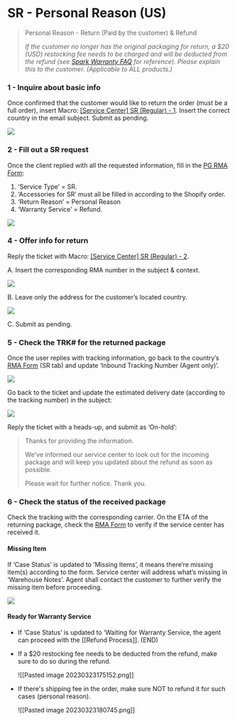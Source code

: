 # SR - Personal Reason (US)

> Personal Reason - Return (Paid by the customer) & Refund
> 
> *If the customer no longer has the original packaging for return, a $20 (USD) restocking fee needs to be charged and will be deducted from the refund (see [Spark Warranty FAQ](https://help.positivegrid.com/hc/en-us/articles/360060273211-Spark-Warranty-FAQ) for reference). Please explain this to the customer. (Applicable to ALL products.)*

### 1 - Inquire about basic info
Once confirmed that the customer would like to return the order (must be a full order), insert Macro: <u>[Service Center] SR (Regular) - 1</u>. Insert the correct country in the email subject. Submit as pending. 

![](https://lh6.googleusercontent.com/B9WsXkXUGJz2mZjdxPtBNdhj_RA0aMjHmyLJj1KIXhqP0qyvR96VTB1p2ZomNWsFZtsHzU-wiEU_l1jXmEAYUXnDFZco-3TAy3lpaN5J4E5txpc1ENwka_Cs8pbb0Th4-LZ78YfyNngGE_Wpgq3Yceoxndy_vkQcL1eCB4I6OxGB84Kw_yzcHsSZLcrc)

### 2 - Fill out a SR request
Once the client replied with all the requested information, fill in the [PG RMA Form](https://docs.google.com/forms/d/e/1FAIpQLSf5GIKG13O87EsoMWnhCpnZyUxLOqDISNz81wRifBN53Fp7Xw/viewform):

1.   ‘Service Type’ = SR.
2.   ‘Accessories for SR’ must all be filled in according to the Shopify order. 
3.   ‘Return Reason’ = Personal Reason
4.   ‘Warranty Service’ = Refund.

![](https://lh5.googleusercontent.com/XniFgZ9BCMyQKhvwgjkkXRTupS5tTs2XNfpPLhY_OlrzXNK272evqW9gaOOLngq59MDrTRLW7X0wyuyCJ353jekrrFz0KUUKPuIJSgY7uGaLRUWxcHX4aIFepatU3cg1FQTh4DHCFUpbXFxhL_pHIg3e044LspzfPYAU1Dk-RO8nRmVRIi_pNafxicIE)

### 4 - Offer info for return
Reply the ticket with Macro: <u>[Service Center] SR (Regular) - 2</u>.

A. Insert the corresponding RMA number in the subject & context. 

![](https://lh3.googleusercontent.com/RX4JW2MkM0d3daOB8j3Wqsqrl1Gv8gN5NgDmdOPMxoVpc2y_uiBf_2Kqq6w_9Fp0XVh60LNc6EXyYSaRloHn3asoyQ0dGj4V7jzMinSZ8aqGRoyax2bjjIEZdtsNQs5X984FfTlavbegvX_eaaRZvR7CA9ugHq9BmoBzxrOe86uUjxvtjNGisc3aQNNx)

B. Leave only the address for the customer’s located country. 

![](https://lh3.googleusercontent.com/ewy-lJjRb1kBlsRAnYgwIxiN5Y_hVxZrkqVLXeCXo7KCECm41GV_ZvLNwtw6UmpkECgbr7xiAoRrhKGjQOXHcbPNr4q7OsJbZen8I40EARFxJ2LFABD0A9RgvmLR2BV0YLCnWfZT_4fGuVAPnT6jtcqiOw5anhXf3VgD8PBrO2jzU5f8f7y-lns2jaGo)

C. Submit as pending.

### 5 - Check the TRK# for the returned package
Once the user replies with tracking information, go back to the country’s [RMA Form](https://drive.google.com/drive/folders/1fYeg8mAWoIm7QqNo04HF5kmb49IqBUpa?usp=sharing) (SR tab) and update ‘Inbound Tracking Number (Agent only)’.

![](https://lh5.googleusercontent.com/karB5Izc8PCag-WbHoFhY_Lwed4M_d5kLpiCIxCoHIN3Zis6gZGC3IiRY8DEp-uF5T3_okzX8DdeUqCiQfOl8xrYp2T9nhU_9y2wAWGZA7nBefflJLBgL0OKhYxTPsII7dbPIghwTsM7p1WAykgWty76buLIfGZvPx6OKINGeGNinKAOwHpEXUFZGJeP)

Go back to the ticket and update the estimated delivery date (according to the tracking number) in the subject:

![](https://lh4.googleusercontent.com/28ExwGyR1Jn2b0vUsMM5lfL9MJR8pus29mmebeKrz2T-WngbMUHV4YekNVAjC9eu8sVXnvOxwQfnlTONaCqOhc_u6hMqdG0ciZa9SzhzGZ-geXcNs-ppnsKp1Gfv2r4faRluJjh1qQxhDzDuHAk5KHLTWRPauSekPF7TtKH_mUYZlnkIQ27qjA9o9nIc)

Reply the ticket with a heads-up, and submit as ‘On-hold’:

> Thanks for providing the information. 
> 
> We've informed our service center to look out for the incoming package and will keep you updated about the refund as soon as possible. 
> 
> Please wait for further notice. Thank you.

### 6 - Check the status of the received package
Check the tracking with the corresponding carrier. On the ETA of the returning package, check the [RMA Form](https://drive.google.com/drive/folders/1fYeg8mAWoIm7QqNo04HF5kmb49IqBUpa?usp=sharing) to verify if the service center has received it.  

#### Missing Item
If ‘Case Status’ is updated to ‘Missing Items’, it means there’re missing item(s) according to the form. Service center will address what’s missing in ‘Warehouse Notes’. Agent shall contact the customer to further verify the missing item before proceeding.

![](https://lh4.googleusercontent.com/hlZGkgsGxrlifPoJDialqF9Qz5H0ZHeIVqyZidNyTN_EI90S4OhyUy4WURBDbD8pkRH6VULo8pv0c36JGBOq1aqddy6QpWjv5xrukiqhACO5Ie0Mi1xA8r1k4P4R-Wmgor3lMt3i__an7u0Xd5997N1awHFBgmhXTkCkw-LQpbrX08q0NUurCls_I2aV)

#### Ready for Warranty Service
-  If ‘Case Status’ is updated to ‘Waiting for Warranty Service, the agent can proceed with the [[Refund Process]]. (END) 
- If a $20 restocking fee needs to be deducted from the refund, make sure to do so during the refund.
  
  ![[Pasted image 20230323175152.png]]

- If there's shipping fee in the order, make sure NOT to refund it for such cases (personal reason).
  
  ![[Pasted image 20230323180745.png]]
